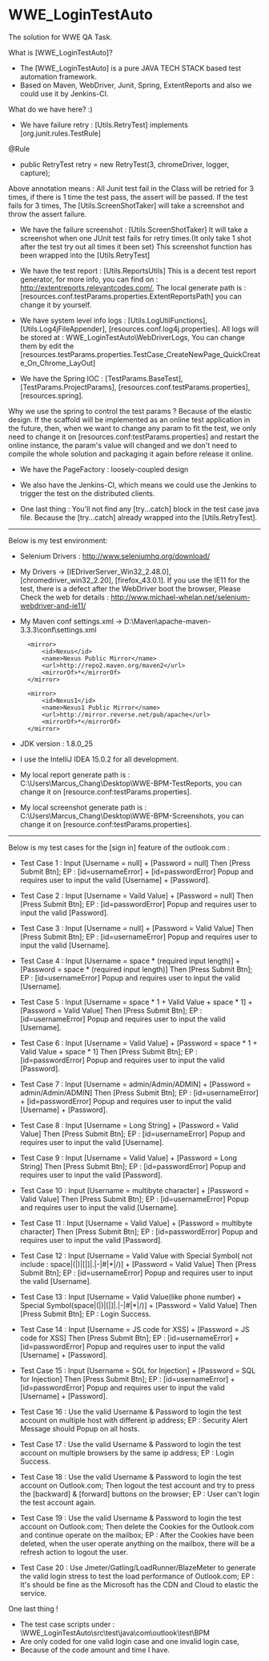 # WWE_LoginTestAuto
The solution for WWE QA Task.

What is [WWE_LoginTestAuto]?
- The [WWE_LoginTestAuto] is a pure JAVA TECH STACK based test automation framework.
- Based on Maven, WebDriver, Junit, Spring, ExtentReports and also we could use it by Jenkins-CI.


What do we have here? :)
- We have failure retry : [Utils.RetryTest] implements [org.junit.rules.TestRule]

@Rule
- public RetryTest retry = new RetryTest(3, chromeDriver, logger, capture);

Above annotation means : All Junit test fail in the Class will be retried for 3 times,
if there is 1 time the test pass, the assert will be passed. If the test fails for 3 times,
The [Utils.ScreenShotTaker] will take a screenshot and throw the assert failure.


- We have the failure screenshot : [Utils.ScreenShotTaker]
It will take a screenshot when one JUnit test fails for retry times.(It only take 1 shot after the test try out all times it been set)
This screenshot function has been wrapped into the [Utils.RetryTest]


- We have the test report : [Utils.ReportsUtils]
This is a decent test report generator, for more info, you can find on : http://extentreports.relevantcodes.com/,
The local generate path is : [resources.conf.testParams.properties.ExtentReportsPath] you can change it by yourself.


- We have system level info logs : [Utils.LogUtilFunctions], [Utils.Log4jFileAppender], [resources.conf.log4j.properties].
All logs will be stored at : WWE_LoginTestAuto\WebDriverLogs,
You can change them by edit the [resources.testParams.properties.TestCase_CreateNewPage_QuickCreate_On_Chrome_LayOut]


- We have the Spring IOC : [TestParams.BaseTest], [TestParams.ProjectParams], [resources.conf.testParams.properties], [resources.spring].

Why we use the spring to control the test params ? Because of the elastic design.
If the scaffold will be implemented as an online test application in the future,
then, when we want to change any param to fit the test,
we only need to change it on [resources.conf:testParams.properties] and restart the online instance,
the param's value will changed and we don't need to compile the whole solution and packaging it again before release it online.


- We have the PageFactory : loosely-coupled design


- We also have the Jenkins-CI, which means we could use the Jenkins to trigger the test on the distributed clients.


- One last thing : You'll not find any [try...catch] block in the test case java file.
Because the [try...catch] already wrapped into the [Utils.RetryTest].

*****************************************************************************************************************************************

Below is my test environment:

- Selenium Drivers : http://www.seleniumhq.org/download/


- My Drivers -> [IEDriverServer_Win32_2.48.0], [chromedriver_win32_2.20], [firefox_43.0.1].
If you use the IE11 for the test, there is a defect after the WebDriver boot the browser,
Please Check the web for details : http://www.michael-whelan.net/selenium-webdriver-and-ie11/


- My Maven conf settings.xml -> D:\Maven\apache-maven-3.3.3\conf\settings.xml

		<mirror>
      		<id>Nexus</id>
      		<name>Nexus Public Mirror</name>
      		<url>http://repo2.maven.org/maven2</url>
      		<mirrorOf>*</mirrorOf>
     	</mirror>

     	<mirror>
      		<id>Nexus1</id>
      		<name>Nexus1 Public Mirror</name>
      		<url>http://mirror.reverse.net/pub/apache</url>
      		<mirrorOf>*</mirrorOf>
     	</mirror>


- JDK version : 1.8.0_25


- I use the IntelliJ IDEA 15.0.2 for all development.


- My local report generate path is : C:\Users\Marcus_Chang\Desktop\WWE-BPM-TestReports,
you can change it on [resource.conf:testParams.properties].


- My local screenshot generate path is : C:\Users\Marcus_Chang\Desktop\WWE-BPM-Screenshots,
you can change it on [resource.conf:testParams.properties].



*****************************************************************************************************************************************


Below is my test cases for the [sign in] feature of the outlook.com :

- Test Case 1 : Input [Username = null] + [Password = null] Then [Press Submit Btn];
EP : [id=usernameError] + [id=passwordError] Popup and requires user to input the valid [Username] + [Password].

- Test Case 2 : Input [Username = Vaild Value] + [Password = null] Then [Press Submit Btn];
EP : [id=passwordError] Popup and requires user to input the valid [Password].

- Test Case 3 : Input [Username = null] + [Password = Valid Value] Then [Press Submit Btn];
EP : [id=usernameError] Popup and requires user to input the valid [Username].

- Test Case 4 : Input [Username = space * (required input length)] + [Password = space * (required input length)] Then [Press Submit Btn];
EP : [id=usernameError] Popup and requires user to input the valid [Username].

- Test Case 5 : Input [Username = space * 1 + Valid Value + space * 1] + [Password = Valid Value] Then [Press Submit Btn];
EP : [id=usernameError] Popup and requires user to input the valid [Username].

- Test Case 6 : Input [Username = Valid Value] + [Password = space * 1 + Valid Value + space * 1] Then [Press Submit Btn];
EP : [id=passwordError] Popup and requires user to input the valid [Password].

- Test Case 7 : Input [Username = admin/Admin/ADMIN] + [Password = admin/Admin/ADMIN] Then [Press Submit Btn];
EP : [id=usernameError] + [id=passwordError] Popup and requires user to input the valid [Username] + [Password].

- Test Case 8 : Input [Username = Long String] + [Password = Valid Value] Then [Press Submit Btn];
EP : [id=usernameError] Popup and requires user to input the valid [Username].

- Test Case 9 : Input [Username = Valid Value] + [Password = Long String] Then [Press Submit Btn];
EP : [id=passwordError] Popup and requires user to input the valid [Password].

- Test Case 10 : Input [Username = multibyte character] + [Password = Valid Value] Then [Press Submit Btn];
EP : [id=usernameError] Popup and requires user to input the valid [Username].

- Test Case 11 : Input [Username = Valid Value] + [Password = multibyte character] Then [Press Submit Btn];
EP : [id=passwordError] Popup and requires user to input the valid [Password].

- Test Case 12 : Input [Username = Valid Value with Special Symbol( not include : space|(|)|[|]|.|-|#|*|/)] + [Password = Valid Value] Then [Press Submit Btn];
EP : [id=usernameError] Popup and requires user to input the valid [Username].

- Test Case 13 : Input [Username = Valid Value(like phone number) + Special Symbol(space|(|)|[|]|.|-|#|*|/)] + [Password = Valid Value] Then [Press Submit Btn];
EP : Login Success.

- Test Case 14 : Input [Username = JS code for XSS] + [Password = JS code for XSS] Then [Press Submit Btn];
EP : [id=usernameError] + [id=passwordError] Popup and requires user to input the valid [Username] + [Password].

- Test Case 15 : Input [Username = SQL for Injection] + [Password = SQL for Injection] Then [Press Submit Btn];
EP : [id=usernameError] + [id=passwordError] Popup and requires user to input the valid [Username] + [Password].

- Test Case 16 : Use the valid Username & Password to login the test account on multiple host with different ip address;
EP : Security Alert Message should Popup on all hosts.

- Test Case 17 : Use the valid Username & Password to login the test account on multiple browsers by the same ip address;
EP : Login Success.

- Test Case 18 : Use the valid Username & Password to login the test account on Outlook.com;
Then logout the test account and try to press the [backward] & [forward] buttons on the browser;
EP : User can't login the test account again.

- Test Case 19 : Use the valid Username & Password to login the test account on Outlook.com;
Then delete the Cookies for the Outlook.com and continue operate on the mailbox;
EP : After the Cookies have been deleted, when the user operate anything on the mailbox, there will be a refresh action to logout the user.

- Test Case 20 : Use Jmeter/Gatling/LoadRunner/BlazeMeter to generate the valid login stress to test the load performance of Outlook.com;
EP : It's should be fine as the Microsoft has the CDN and Cloud to elastic the service.


One last thing !
- The test case scripts under : \WWE_LoginTestAuto\src\test\java\com\outlook\test\BPM
- Are only coded for one valid login case and one invalid login case,
- Because of the code amount and time I have.














